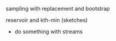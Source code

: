 sampling with replacement and bootstrap

reservoir and kth-min (sketches)
* do something with streams